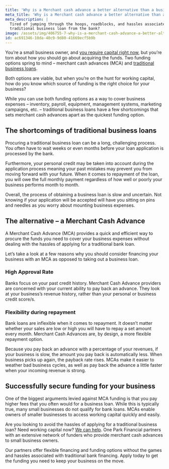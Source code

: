 ```yaml
---
title: 'Why is a Merchant cash advance a better alternative than a business loan?'
meta_title: 'Why is a Merchant cash advance a better alternative than a business loan?'
meta_description: |
  Tired of jumping through the hoops, roadblocks, and hassles associated with procuring a
  traditional business loan from the bank?
image: /assets/img/406755-7-why-is-a-merchant-cash-advance-a-better-alternative-than-a-business-loan-(1).jpg
id: ac691346-10da-40c9-9d80-41669ecf5b9b
---
```

You’re a small business owner, and [you require capital right now](https://www.oneparkfinancial.com/pre-qualification), but you’re torn about how you
should go about acquiring the funds. Two funding options spring to mind – merchant cash
advances (MCA) and [traditional business loans](https://www.oneparkfinancial.com/blog/alternative-business-funding-options).

Both options are viable, but when you’re on the hunt for working capital, how do you know
which source of funding is the right choice for your business?

While you can use both funding options as a way to cover business expenses – inventory,
payroll, equipment, management systems, marketing campaigns, etc. – traditional business loans
have a few shortcomings that sets merchant cash advances apart as the quickest funding option.

## The shortcomings of traditional business loans

Procuring a traditional business loan can be a long, challenging process. You often have to wait
weeks or even months before your loan application is processed by the bank.

Furthermore, your personal credit may be taken into account during the application process
meaning your past mistakes may prevent you from moving forward with your future. When it
comes to repayment of the loan, you will owe the full monthly payment regardless of how well
or poorly your business performs month to month.

Overall, the process of obtaining a business loan is slow and uncertain. Not knowing if your
application will be accepted will have you sitting on pins and needles as you worry about
mounting business expenses.

## The alternative – a Merchant Cash Advance

A Merchant Cash Advance (MCA) provides a quick and efficient way to procure the funds you
need to cover your business expenses without dealing with the hassles of applying for a
traditional bank loan.

Let’s take a look at a few reasons why you should consider financing your business with an
MCA as opposed to taking out a business loan.

### High Approval Rate

Banks focus on your past credit history. Merchant Cash Advance providers are concerned with
your current ability to pay back an advance. They look at your business’s revenue history, rather
than your personal or business credit score/s.

### Flexibility during repayment

Bank loans are inflexible when it comes to repayment. It doesn’t matter whether your sales are
low or high you will have to repay a set amount every month. Merchant Cash Advances are, by
design, a more flexible repayment option.

Because you pay back an advance with a percentage of your revenues, if your business is slow,
the amount you pay back is automatically less. When business picks up again, the payback rate
rises. MCAs make it easier to weather bad business cycles, as well as pay back the advance a
little faster when your incoming revenue is strong.

## Successfully secure funding for your business

One of the biggest arguments levied against MCA funding is that you pay higher fees that you
often would for a business loan. While this is typically true, many small businesses do not
qualify for bank loans. MCAs enable owners of smaller businesses to access working capital
quickly and easily.

Are you looking to avoid the hassles of applying for a traditional business loan? Need working
capital now? [We can help](https://www.oneparkfinancial.com/how-it-works). One Park Financial partners with an extensive network of funders
who provide merchant cash advances to small business owners.

Our partners offer flexible financing and funding options without the games and hassles
associated with traditional bank financing. Apply today to get the funding you need to keep your
business on the move.